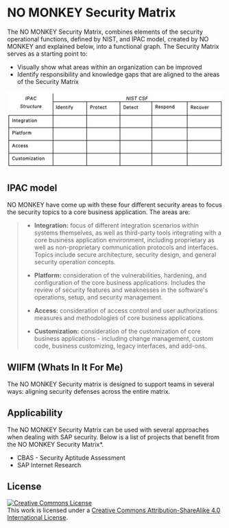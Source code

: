 # NO MONKEY Security Matrix

The NO MONKEY Security Matrix, combines elements of the security operational functions, defined by NIST, and IPAC model, created by NO MONKEY and explained below, into a functional graph. The Security Matrix serves as a starting point to:

- Visually show what areas within an organization can be improved
- Identify responsibility and knowledge gaps that are aligned to the areas of the Security Matrix

![](img/NM-Matrix.png)


## IPAC model

NO MONKEY have come up with these four different security areas to focus the security topics to a core business application. The areas are:


> - **Integration:** focus of different integration scenarios within systems themselves, as well as third-party tools integrating with a core business application environment, including proprietary as well as non-proprietary communication protocols and interfaces. Topics include secure architecture, security design, and general security operation concepts.
>
> - **Platform:** consideration of the vulnerabilities, hardening, and configuration of the core business applications. Includes the review of security features and weaknesses in the software's operations, setup, and security management.
> - **Access:** consideration of access control and user authorizations measures and methodologies of core business applications.
> - **Customization:** consideration of the customization of core business applications - including change management, custom code, business customizing, legacy interfaces, and add-ons.

## WIIFM (Whats In It For Me)

The NO MONKEY Security matrix is designed to support teams in several ways: aligning security defenses across the entire matrix.

## Applicability

The NO MONKEY Security Matrix can be used with several approaches when dealing with SAP security. Below is a list of projects that benefit from the NO MONKEY Security Matrix*.

- CBAS - Security Aptitude Assessment
- SAP Internet Research


## License

<a rel="license" href="http://creativecommons.org/licenses/by-sa/4.0/"><img alt="Creative Commons License" style="border-width:0" src="https://i.creativecommons.org/l/by-sa/4.0/88x31.png" /></a>
<br />This work is licensed under a <a rel="license" href="http://creativecommons.org/licenses/by-sa/4.0/">Creative Commons Attribution-ShareAlike 4.0 International License</a>.

